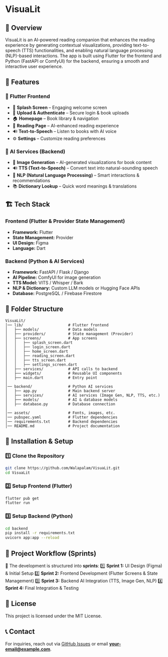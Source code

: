 # VisuaLit

## 📌 Overview

VisuaLit is an AI-powered reading companion that enhances the reading experience by generating contextual visualizations, providing text-to-speech (TTS) functionalities, and enabling natural language processing (NLP)-based interactions. The app is built using Flutter for the frontend and Python (FastAPI or ComfyUI) for the backend, ensuring a smooth and interactive user experience.

## 🔧 Features

### 🔹 **Flutter Frontend**

- 📱 **Splash Screen** – Engaging welcome screen
- 🔐 **Upload & Authenticate** – Secure login & book uploads
- 🏠 **Homepage** – Book library & navigation
- 📖 **Reading Page** – AI-enhanced reading experience
- 🔊 **Text-to-Speech** – Listen to books with AI voice
- ⚙ **Settings** – Customize reading preferences

### 🔹 **AI Services (Backend)**

- 🎨 **Image Generation** – AI-generated visualizations for book content
- 🔊 **TTS (Text-to-Speech)** – Convert text into natural-sounding speech
- 🧠 **NLP (Natural Language Processing)** – Smart interactions & recommendations
- 📚 **Dictionary Lookup** – Quick word meanings & translations

## 🏗 Tech Stack

### **Frontend (Flutter & Provider State Management)**

- **Framework:** Flutter
- **State Management:** Provider
- **UI Design:** Figma
- **Language:** Dart

### **Backend (Python & AI Services)**

- **Framework:** FastAPI / Flask / Django
- **AI Pipeline:** ComfyUI for image generation
- **TTS Model:** VITS / Whisper / Bark
- **NLP & Dictionary:** Custom LLM models or Hugging Face APIs
- **Database:** PostgreSQL / Firebase Firestore

## 🔀 Folder Structure

```
VisuaLit/
│── lib/                    # Flutter frontend
│   ├── models/             # Data models
│   ├── providers/          # State management (Provider)
│   ├── screens/            # App screens
│   │   ├── splash_screen.dart
│   │   ├── login_screen.dart
│   │   ├── home_screen.dart
│   │   ├── reading_screen.dart
│   │   ├── tts_screen.dart
│   │   ├── settings_screen.dart
│   ├── services/           # API calls to backend
│   ├── widgets/            # Reusable UI components
│   ├── main.dart           # Entry point
│
│── backend/                # Python AI services
│   ├── app.py              # Main backend server
│   ├── services/           # AI services (Image Gen, NLP, TTS, etc.)
│   ├── models/             # AI & database models
│   ├── database.py         # Database connection
│
│── assets/                 # Fonts, images, etc.
│── pubspec.yaml            # Flutter dependencies
│── requirements.txt        # Backend dependencies
│── README.md               # Project documentation
```

## 🚀 Installation & Setup

### **1️⃣ Clone the Repository**

```bash
git clone https://github.com/Walapalam/VisuaLit.git
cd VisuaLit
```

### **2️⃣ Setup Frontend (Flutter)**

```bash
flutter pub get
flutter run
```

### **3️⃣ Setup Backend (Python)**

```bash
cd backend
pip install -r requirements.txt
uvicorn app:app --reload
```

## 📅 Project Workflow (Sprints)

🚀 The development is structured into **sprints**:
1️⃣ **Sprint 1:** UI Design (Figma) & Initial Setup
2️⃣ **Sprint 2:** Frontend Development (Flutter Screens & State Management)
3️⃣ **Sprint 3:** Backend AI Integration (TTS, Image Gen, NLP)
4️⃣ **Sprint 4:** Final Integration & Testing


## 📜 License

This project is licensed under the MIT License.

## 📞 Contact

For inquiries, reach out via [GitHub Issues](https://github.com/Walapalam/VisuaLit/issues) or email **[your-email@example.com](mailto\:your-email@example.com)**.

